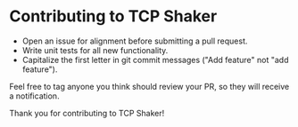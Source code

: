 # Contributing to TCP Shaker

- Open an issue for alignment before submitting a pull request.
- Write unit tests for all new functionality.
- Capitalize the first letter in git commit messages ("Add feature" not "add feature").

Feel free to tag anyone you think should review your PR, so they will receive a notification.

Thank you for contributing to TCP Shaker!
